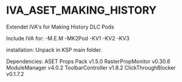 # IVA_ASET_MAKING_HISTORY
Extendet IVA's for Making History DLC Pods

Include IVA for:
-M.E.M
-MK2Pod
-KV1
-KV2
-KV3


installation:
Unpack in KSP main folder.


Dependencies:
ASET Props Pack v1.5.0
RasterPropMonitor v0.30.6
ModuleManager v4.0.2
ToolbarController v1.8.2
ClickThroughBlocker v0.1.7.2
